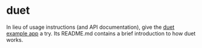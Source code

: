 # duet

In lieu of usage instructions (and API documentation), give the [duet example app](https://github.com/colingourlay/duet-example-app) a try. Its README.md contains a brief introduction to how duet works.
